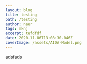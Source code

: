 ```yaml
---
layout: blog
title: testing
path: /testing
author: naer
tags: mknj
excerpt: tefdfdf
date: 2020-11-06T13:08:30.046Z
coverImage: /assets/AIDA-Model.png
---
```

adsfads